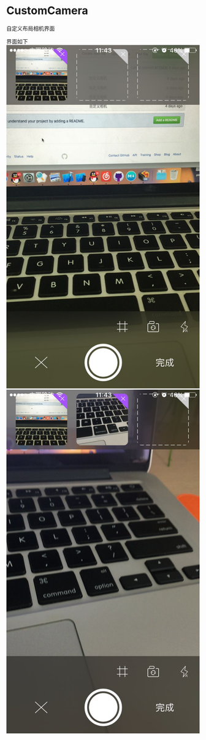 # CustomCamera
自定义布局相机界面

界面如下
![image](https://github.com/GaoSmile/CustomCamera/blob/master/CustomCamera/searchPhotoImg/拍照1.jpg)
![image](https://github.com/GaoSmile/CustomCamera/blob/master/CustomCamera/searchPhotoImg/拍照2.jpg)
